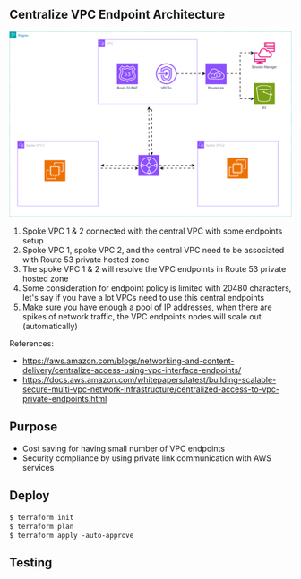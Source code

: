 ## Centralize VPC Endpoint Architecture

![Alt text](../images/centralized-vpce.drawio.svg?raw=true "ECS Deployment Architecture")<br>

1. Spoke VPC 1 & 2 connected with the central VPC with some endpoints setup
2. Spoke VPC 1, spoke VPC 2, and the central VPC need to be associated with Route 53 private hosted zone
3. The spoke VPC 1 & 2 will resolve the VPC endpoints in Route 53 private hosted zone
4. Some consideration for endpoint policy is limited with 20480 characters, let's say if you have a lot VPCs need to use this central endpoints
5. Make sure you have enough a pool of IP addresses, when there are spikes of network traffic, the VPC endpoints nodes will scale out (automatically)

References:

- https://aws.amazon.com/blogs/networking-and-content-delivery/centralize-access-using-vpc-interface-endpoints/
- https://docs.aws.amazon.com/whitepapers/latest/building-scalable-secure-multi-vpc-network-infrastructure/centralized-access-to-vpc-private-endpoints.html

## Purpose

- Cost saving for having small number of VPC endpoints
- Security compliance by using private link communication with AWS services

## Deploy

```
$ terraform init
$ terraform plan
$ terraform apply -auto-approve
```

## Testing
